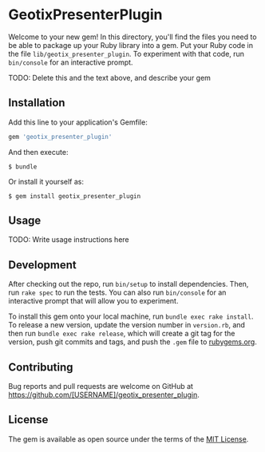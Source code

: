 # GeotixPresenterPlugin

Welcome to your new gem! In this directory, you'll find the files you need to be able to package up your Ruby library into a gem. Put your Ruby code in the file `lib/geotix_presenter_plugin`. To experiment with that code, run `bin/console` for an interactive prompt.

TODO: Delete this and the text above, and describe your gem

## Installation

Add this line to your application's Gemfile:

```ruby
gem 'geotix_presenter_plugin'
```

And then execute:

    $ bundle

Or install it yourself as:

    $ gem install geotix_presenter_plugin

## Usage

TODO: Write usage instructions here

## Development

After checking out the repo, run `bin/setup` to install dependencies. Then, run `rake spec` to run the tests. You can also run `bin/console` for an interactive prompt that will allow you to experiment.

To install this gem onto your local machine, run `bundle exec rake install`. To release a new version, update the version number in `version.rb`, and then run `bundle exec rake release`, which will create a git tag for the version, push git commits and tags, and push the `.gem` file to [rubygems.org](https://rubygems.org).

## Contributing

Bug reports and pull requests are welcome on GitHub at https://github.com/[USERNAME]/geotix_presenter_plugin.

## License

The gem is available as open source under the terms of the [MIT License](https://opensource.org/licenses/MIT).
